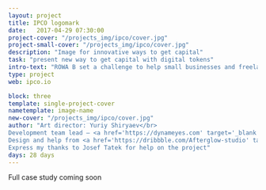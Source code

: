 ```yaml
---
layout: project
title: IPCO logomark
date:   2017-04-29 07:30:00
project-cover: "/projects_img/ipco/cover.jpg"
project-small-cover: "/projects_img/ipco/cover.jpg"
description: "Image for innovative ways to get capital"
task: "present new way to get capital with digital tokens"
intro-text: "ROWA B set a challenge to help small businesses and freelancers with their financial life. To support the company's vision and was created a logotype. After I have been directing a development of visual style and brand materials.For the launch of the service was designed a promo page."
type: project
web: ipco.io

block: three
template: single-project-cover
nametemplate: image-name
new-cover: "/projects_img/ipco/cover.jpg"
author: "Art director: Yuriy Shiryaev</br>
Development team lead – <a href='https://dynameyes.com' target='_blank'>Geronimo Matias</a></br>
Design and help from <a href='https://dribbble.com/Afterglow-studio' target='_blank'>Afterglow studio</a></br></br>
Express my thanks to Josef Tatek for help on the project"
days: 28 days
---
```


Full case study coming soon

